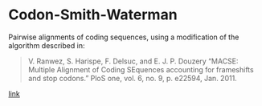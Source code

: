 # Codon-Smith-Waterman

Pairwise alignments of coding sequences, using a modification of the algorithm described in:

> V. Ranwez, S. Harispe, F. Delsuc, and E. J. P. Douzery 
> “MACSE: Multiple Alignment of Coding SEquences accounting for frameshifts and stop codons.” 
> PloS one, vol. 6, no. 9, p. e22594, Jan. 2011.

[link](http://dx.doi.org/10.1371/journal.pone.0022594)
